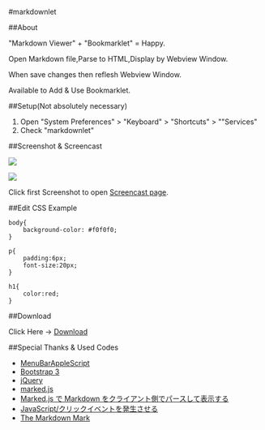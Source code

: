 #markdownlet

##About

"Markdown Viewer" + "Bookmarklet" = Happy.

Open Markdown file,Parse to HTML,Display by Webview Window.

When save changes then reflesh Webview Window.

Available to Add & Use Bookmarklet.

##Setup(Not absolutely necessary)

1. Open "System Preferences" > "Keyboard" > "Shortcuts" > ""Services"
2. Check "markdownlet"

##Screenshot & Screencast

<a href="http://quick.as/xp7tram"><img src="https://raw.github.com/veadar/markdownlet/master/screenshot1.jpg"></a>

<img src="https://raw.github.com/veadar/markdownlet/master/screenshot2.png">

Click first Screenshot to open <a href="http://quick.as/xp7tram">Screencast page</a>.

##Edit CSS Example

	body{
		background-color: #f0f0f0;
	}

	p{
		padding:6px;
		font-size:20px;
	}

	h1{
		color:red;
	}

##Download

Click Here → [Download](https://github.com/veadar/markdownlet/releases)

##Special Thanks & Used Codes

- <a href="http://memogakisouko.appspot.com/MenuBarAppleScript.html">MenuBarAppleScript</a>
- [Bootstrap 3](http://getbootstrap.com/)
- [jQuery](http://jquery.com/)
- [marked.js](https://github.com/chjj/marked)
- [Marked.js で Markdown をクライアント側でパースして表示する](http://qiita.com/amay077/items/704d48130e5cf17e8654)
- [JavaScript/クリックイベントを発生させる](http://yakinikunotare.boo.jp/orebase2/javascript/fire_click_event)
- [The Markdown Mark](https://github.com/dcurtis/markdown-mark)